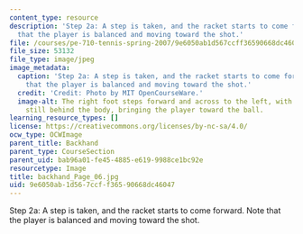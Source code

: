 ```yaml
---
content_type: resource
description: 'Step 2a: A step is taken, and the racket starts to come forward. Note
  that the player is balanced and moving toward the shot.'
file: /courses/pe-710-tennis-spring-2007/9e6050ab1d567ccff36590668dc46047_backhand_Page_06.jpg
file_size: 53132
file_type: image/jpeg
image_metadata:
  caption: 'Step 2a: A step is taken, and the racket starts to come forward. Note
    that the player is balanced and moving toward the shot.'
  credit: 'Credit: Photo by MIT OpenCourseWare.'
  image-alt: The right foot steps forward and across to the left, with the racket
    still behind the body, bringing the player toward the ball.
learning_resource_types: []
license: https://creativecommons.org/licenses/by-nc-sa/4.0/
ocw_type: OCWImage
parent_title: Backhand
parent_type: CourseSection
parent_uid: bab96a01-fe45-4885-e619-9988ce1bc92e
resourcetype: Image
title: backhand_Page_06.jpg
uid: 9e6050ab-1d56-7ccf-f365-90668dc46047
---
```

Step 2a: A step is taken, and the racket starts to come forward. Note that the player is balanced and moving toward the shot.